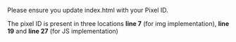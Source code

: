Please ensure you update index.html with your Pixel ID. 

The pixel ID is present in three locations **line 7** (for img implementation), **line 19** and **line 27** (for JS implementation)
